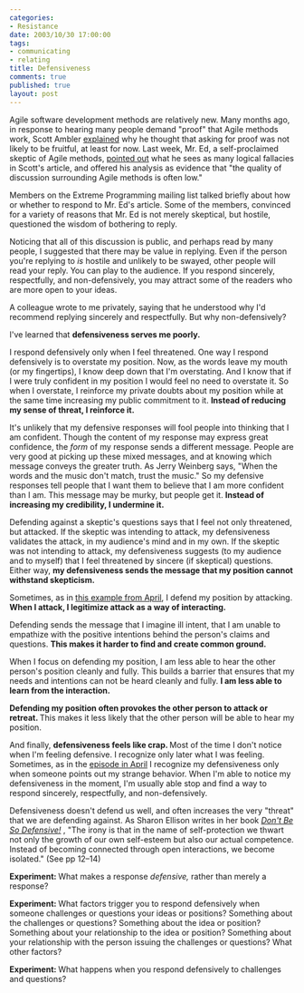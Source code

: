 ```yaml
--- 
categories: 
- Resistance
date: 2003/10/30 17:00:00
tags: 
- communicating
- relating
title: Defensiveness
comments: true
published: true
layout: post
---
```


<p> Agile software development methods are relatively new. Many months ago, in response to hearing many people demand "proof" that Agile methods work, Scott Ambler <a href="http://www.agilemodeling.com/essays/proof.htm">explained</a> why he thought that asking for proof was not likely to be fruitful, at least for now. Last week, Mr. Ed, a self-proclaimed skeptic of Agile methods, <a href="http://www.hacknot.info/servlet/HS?cmd=sen&amp;eid=32">pointed out</a> what he sees as many logical fallacies in Scott's article, and offered his analysis as evidence that "the quality of discussion surrounding Agile methods is often low." </p>
<p> Members on the Extreme Programming mailing list talked briefly about how or whether to respond to Mr. Ed's article. Some of the members, convinced for a variety of reasons that Mr. Ed is not merely skeptical, but hostile, questioned the wisdom of bothering to reply. </p>
<p> Noticing that all of this discussion is public, and perhaps read by many people, I suggested that there may be value in replying. Even if the person you're replying to <em>is</em> hostile and unlikely to be swayed, other people will read your reply. You can play to the audience. If you respond sincerely, respectfully, and non-defensively, you may attract some of the readers who are more open to your ideas. </p>
<p> A colleague wrote to me privately, saying that he understood why I'd recommend replying sincerely and respectfully. But why non-defensively? </p>
<p> I've learned that <strong> defensiveness serves me poorly. </strong>
</p>
<p> I respond defensively only when I feel threatened. One way I respond defensively is to overstate my position. Now, as the words leave my mouth (or my fingertips), I know deep down that I'm overstating. And I know that if I were truly confident in my position I would feel no need to overstate it. So when I overstate, I reinforce my private doubts about my position while at the same time increasing my public commitment to it. <strong> Instead of reducing my sense of threat, I reinforce it. </strong>
</p>
<p> It's unlikely that my defensive responses will fool people into thinking that I am confident. Though the content of my response may express great confidence, the <em>form</em> of my response sends a different message. People are very good at picking up these mixed messages, and at knowing which message conveys the greater truth. As Jerry Weinberg says, "When the words and the music don't match, trust the music." So my defensive responses tell people that I want them to believe that I am more confident than I am. This message may be murky, but people get it. <strong> Instead of increasing my credibility, I undermine it. </strong>
</p>
<p> Defending against a skeptic's questions says that I feel not only threatened, but attacked. If the skeptic was intending to attack, my defensiveness validates the attack, in my audience's mind and in my own. If the skeptic was not intending to attack, my defensiveness suggests (to my audience and to myself) that I feel threatened by sincere (if skeptical) questions. Either way, <strong> my defensiveness sends the message that my position cannot withstand skepticism. </strong>
</p>
<p> Sometimes, as in <a href="/cwd/2003/04/sincerity.html">this example from April</a>, I defend my position by attacking. <strong> When I attack, I legitimize attack as a way of interacting. </strong>
</p>
<p> Defending sends the message that I imagine ill intent, that I am unable to empathize with the positive intentions behind the person's claims and questions. <strong> This makes it harder to find and create common ground. </strong>
</p>
<p> When I focus on defending my position, I am less able to hear the other person's position cleanly and fully. This builds a barrier that ensures that my needs and intentions can not be heard cleanly and fully. <strong> I am less able to learn from the interaction. </strong>
</p>
<p>
<strong> Defending my position often provokes the other person to attack or retreat. </strong> This makes it less likely that the other person will be able to hear my position. </p>
<p> And finally, <strong> defensiveness feels like crap. </strong> Most of the time I don't notice when I'm feeling defensive. I recognize only later what I was feeling. Sometimes, as in the <a href="/cwd/2003/04/sincerity.html">episode in April</a> I recognize my defensiveness only when someone points out my strange behavior. When I'm able to notice my defensiveness in the moment, I'm usually able stop and find a way to respond sincerely, respectfully, and non-defensively. </p>
<p> Defensiveness doesn't defend us well, and often increases the very "threat" that we are defending against. As Sharon Ellison writes in her book  <em>
<a href="http://www.amazon.com/exec/obidos/ASIN/0836235940/dalehemer-20">Don't Be So Defensive!</a>
</em>,  "The irony is that in the name of self-protection we thwart not only the growth of our own self-esteem but also our actual competence. Instead of becoming connected through open interactions, we become isolated." (See pp 12–14) </p>
<p>
<strong> Experiment: </strong> What makes a response <em>defensive,</em> rather than merely a response? </p>
<p>
<strong> Experiment: </strong> What factors trigger you to respond defensively when someone challenges or questions your ideas or positions? Something about the challenges or questions? Something about the idea or position? Something about your relationship to the idea or position? Something about your relationship with the person issuing the challenges or questions? What other factors? </p>
<p>
<strong> Experiment: </strong> What happens when you respond defensively to challenges and questions? </p>
